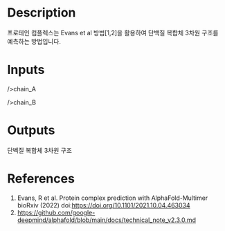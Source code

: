 # Description 

프로테인 컴플렉스는 Evans et al 방법[1,2]을 활용하여 단백질 복합체 3차원 구조를 예측하는 방법입니다.  

# Inputs

/>chain_A

/>chain_B

# Outputs

단벡질 복합체 3차원 구조

# References

1. Evans, R et al. Protein complex prediction with AlphaFold-Multimer bioRxiv (2022) doi:https://doi.org/10.1101/2021.10.04.463034
2. https://github.com/google-deepmind/alphafold/blob/main/docs/technical_note_v2.3.0.md
